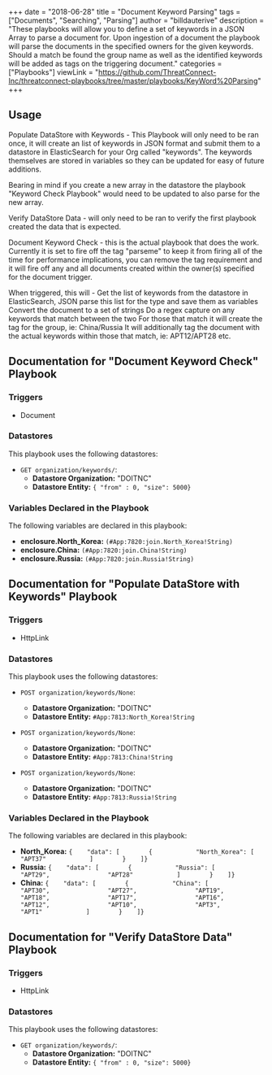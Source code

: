 +++
date = "2018-06-28"
title = "Document Keyword Parsing"
tags = ["Documents", "Searching", "Parsing"]
author = "billdauterive"
description = "These playbooks will allow you to define a set of keywords in a JSON Array to parse a document for. Upon ingestion of a document the playbook will parse the documents in the specified owners for the given keywords. Should a match be found the group name as well as the identified keywords will be added as tags on the triggering document."
categories = ["Playbooks"]
viewLink = "https://github.com/ThreatConnect-Inc/threatconnect-playbooks/tree/master/playbooks/KeyWord%20Parsing"
+++

## Usage

Populate DataStore with Keywords - This Playbook will only need to be ran once, it will create an list of keywords in JSON format and submit them to a datastore in ElasticSearch for your Org called "keywords". The keywords themselves are stored in variables so they can be updated for easy of future additions.

Bearing in mind if you create a new array in the datastore the playbook "Keyword Check Playbook" would need to be updated to also parse for the new array.

Verify DataStore Data - will only need to be ran to verify the first playbook created the data that is expected.

Document Keyword Check - this is the actual playbook that does the work. Currently it is set to fire off the tag "parseme" to keep it from firing all of the time for performance implications, you can remove the tag requirement and it will fire off any and all documents created within the owner(s) specified for the document trigger.

When triggered, this will - Get the list of keywords from the datastore in ElasticSearch, JSON parse this list for the type and save them as variables Convert the document to a set of strings Do a regex capture on any keywords that match between the two For those that match it will create the tag for the group, ie: China/Russia It will additionally tag the document with the actual keywords within those that match, ie: APT12/APT28 etc.

## Documentation for "Document Keyword Check" Playbook

### Triggers

- Document

### Datastores

This playbook uses the following datastores:

- `GET organization/keywords/`:
  - **Datastore Organization:** "DOITNC"
  - **Datastore Entity:** ```{ "from" : 0, "size": 5000}```

### Variables Declared in the Playbook

The following variables are declared in this playbook:

- **enclosure.North_Korea:** `(#App:7820:join.North_Korea!String)`
- **enclosure.China:** `(#App:7820:join.China!String)`
- **enclosure.Russia:** `(#App:7820:join.Russia!String)`

## Documentation for "Populate DataStore with Keywords" Playbook

### Triggers

- HttpLink

### Datastores

This playbook uses the following datastores:

- `POST organization/keywords/None`:
  - **Datastore Organization:** "DOITNC"
  - **Datastore Entity:** ```#App:7813:North_Korea!String```

- `POST organization/keywords/None`:
  - **Datastore Organization:** "DOITNC"
  - **Datastore Entity:** ```#App:7813:China!String```

- `POST organization/keywords/None`:
  - **Datastore Organization:** "DOITNC"
  - **Datastore Entity:** ```#App:7813:Russia!String```

### Variables Declared in the Playbook

The following variables are declared in this playbook:

- **North_Korea:** `{    "data": [        {            "North_Korea": [                "APT37"            ]        }    ]}`
- **Russia:** `{    "data": [        {            "Russia": [                "APT29",                "APT28"            ]        }    ]}`
- **China:** `{    "data": [        {            "China": [                "APT30",                "APT27",                "APT19",                "APT18",                "APT17",                "APT16",                "APT12",                "APT10",                "APT3",                "APT1"            ]        }    ]}`

## Documentation for "Verify DataStore Data" Playbook

### Triggers

- HttpLink

### Datastores

This playbook uses the following datastores:

- `GET organization/keywords/`:
  - **Datastore Organization:** "DOITNC"
  - **Datastore Entity:** ```{ "from" : 0, "size": 5000}```
